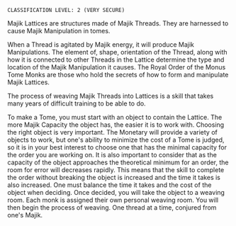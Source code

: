 
```
CLASSIFICATION LEVEL: 2 (VERY SECURE)
```

Majik Lattices are structures made of Majik Threads. They are harnessed to cause Majik Manipulation in tomes.

When a Thread is agitated by Majik energy, it will produce Majik Manipulations. The element of, shape, orientation of the Thread, along with how it is connected to other Threads in the Lattice determine the type and location of the Majik Manipulation it causes. The Royal Order of the Monus Tome Monks are those who hold the secrets of how to form and manipulate Majik Lattices.

The process of weaving Majik Threads into Lattices is a skill that takes many years of difficult training to be able to do.

To make a Tome, you must start with an object to contain the Lattice. The more Majik Capacity the object has, the easier it is to work with. Choosing the right object is very important. The Monetary will provide a variety of objects to work, but one's ability to minimize the cost of a Tome is judged, so it is in your best interest to choose one that has the minimal capacity for the order you are working on. It is also important to consider that as the capacity of the object approaches the theoretical minimum for an order, the room for error will decreases rapidly. This means that the skill to complete the order without breaking the object is increased and the time it takes is also increased. One must balance the time it takes and the cost of the object when deciding. Once decided, you will take the object to a weaving room. Each monk is assigned their own personal weaving room. You will then begin the process of weaving. One thread at a time, conjured from one's Majik. 